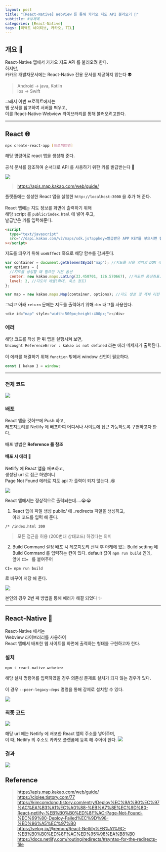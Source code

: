 ```yaml
---
layout: post
title: "[React-Native] WebView 를 통해 카카오 지도 API 불러오기 💌"
subtitle: #부제목
categories: [React-Native]
tags: [리액트 네이티브, 카카오, TIL]
---
```


## 개요 🔮

React-Native 앱에서 카카오 지도 API 를 불러오려 한다.<br>
하지만,<br>
카카오 개발자문서에는 React-Native 전용 문서를 제공하지 않는다 👽

> Android -> java, Kotlin<br>
> ios -> Swift

그래서 이번 프로젝트에서는<br>
웹 문서를 참고하여 서버를 띄우고,<br>
이를 React-Native-Webview 라이브러리를 통해 불러오려고한다.

---

## React 🌐

```bash
npx create-react-app [프로젝트명]
```

해당 명령어로 react 앱을 생성해 준다.<br>
<br>
공식 문서를 참조하여 순서대로 API 를 사용하기 위한 키를 발급받는다 🔑

![](https://img1.daumcdn.net/thumb/R1280x0/?scode=mtistory2&fname=https%3A%2F%2Fblog.kakaocdn.net%2Fdn%2Fdc4SIT%2Fbtsihc4zAmP%2FH7toikIBo8WVuBPGmBsRr1%2Fimg.png)

> <https://apis.map.kakao.com/web/guide/>

플랫폼에는 생성한 React 앱을 실행한 `http://localhost:3000` 을 추가 해 준다.
<br>
<br>
React 앱에는 지도 정보를 화면에 출력하기 위해<br>
해당 script 를 `public/index.html` 에 넣어 주고,<br>
발급받은 키를 입력해준다.

```html
<script
  type="text/javascript"
  src="//dapi.kakao.com/v2/maps/sdk.js?appkey=발급받은 APP KEY를 넣으시면 됩니다."
></script>
```

지도를 띄우기 위해 `useEffect` 훅으로 해당 함수를 감싸준다.

```javascript
var container = document.getElementById("map"); //지도를 담을 영역의 DOM 레퍼런스
var options = {
  //지도를 생성할 때 필요한 기본 옵션
  center: new kakao.maps.LatLng(33.450701, 126.570667), //지도의 중심좌표.
  level: 3, //지도의 레벨(확대, 축소 정도)
};

var map = new kakao.maps.Map(container, options); //지도 생성 및 객체 리턴
```

그리고 아래 `return` 문에는 지도를 출력하기 위해 `div` 태그를 사용한다.

```javascript
<div id="map" style="width:500px;height:400px;"></div>
```

### 에러

해당 코드를 작성 한 뒤 앱을 실행시켜 보면,<br>
`Uncought ReferenceError : kakao is not defined` 라는 에러 메세지가 출력된다.<br>
<br>
이 에러를 해결하기 위해 `function` 밖에서 window 선언이 필요하다.

```javascript
const { kakao } = window;
```

---

### 전체 코드

![](https://img1.daumcdn.net/thumb/R1280x0/?scode=mtistory2&fname=https%3A%2F%2Fblog.kakaocdn.net%2Fdn%2FcLxadX%2FbtsiqWfY5e2%2FKp1VVNxbV8RS54VfUaQSk1%2Fimg.png)

### 배포

React 앱을 깃허브에 Push 하고,<br>
레포지토리를 Netlify 에 배포하여 어디서나 사이트에 접근 가능하도록 구현하고자 한다.<br>
<Br>
배포 방법은 **Reference 를 참조**

#### 배포 시 에러 🚫

Netlify 에 React 앱을 배포하고,<br>
생성된 url 로 접근 하였더니<br>
Page Not Found 에러로 지도 api 가 출력이 되지 않는다..😵<br>

![](https://img1.daumcdn.net/thumb/R1280x0/?scode=mtistory2&fname=https%3A%2F%2Fblog.kakaocdn.net%2Fdn%2Fbr9D5V%2Fbtsis78YrpA%2FSLhOJ7CBnKopcKwkOgeJqK%2Fimg.png)

React 앱에서는 정상적으로 출력되는데....😭😭

1. React 앱에 파일 생성
   public/ 에 \_redirects 파일을 생성하고,<br>
   아래 코드를 입력 해 준다.

```
/* /index.html 200
```

> 모든 접근을 허용 (200번대 상태코드) 하겠다는 의미

2. Build Command 설정
   배포 시 레포지토리 선택 후 아래에 있는 Build setting 에<br>
   Build Command 를 입력하는 칸이 있다.
   default 값이 `npm run build` 인데,<br>
   앞에 `CI= ` 를 붙여주어<br>

```
CI= npm run build
```

로 바꾸어 저장 해 준다.

![](https://img1.daumcdn.net/thumb/R1280x0/?scode=mtistory2&fname=https%3A%2F%2Fblog.kakaocdn.net%2Fdn%2Fzagyn%2FbtsiuNhlDif%2FIdORbGev2VNGveJML8KGok%2Fimg.png)

본인의 경우 2번 째 방법을 통해 에러가 해결 되었다 ✨

---

## React-Native 📲

React-Native 에서는<br>
Webview 라이브러리를 사용하여<br>
React 앱에서 배포한 웹 사이트를 화면에 출력하는 형태를 구현하고자 한다.

### 설치

```bash
npm i react-native-webview
```

해당 설치 명령어를 입력하였을 경우 의존성 문제로 설치가 되지 않는 경우가 있다.<br>
<br>
이 경우 `--peer-legacy-deps` 명령을 통해 강제로 설치할 수 있다.

![](https://img1.daumcdn.net/thumb/R1280x0/?scode=mtistory2&fname=https%3A%2F%2Fblog.kakaocdn.net%2Fdn%2FeCEHKB%2Fbtsit0nMJbf%2F3D4u569WTfc5dokOcyt8fk%2Fimg.png)

### 최종 코드

![](https://img1.daumcdn.net/thumb/R1280x0/?scode=mtistory2&fname=https%3A%2F%2Fblog.kakaocdn.net%2Fdn%2FcihEyl%2FbtsiuLw2yzX%2FltfVOkDp2sUJ8yJk8mTv6K%2Fimg.png)

해당 url 에는 Netlify 에 배포한 React 앱의 주소를 넣어주며,<br>
이 때, Netlify 의 주소도 카카오 플랫폼에 등록 해 주어야 한다.
![](https://img1.daumcdn.net/thumb/R1280x0/?scode=mtistory2&fname=https%3A%2F%2Fblog.kakaocdn.net%2Fdn%2FbJTjpA%2FbtsiqTKB5gm%2FPva38857YmIrHkGyOH4IQK%2Fimg.png)

### 결과

![](https://blog.kakaocdn.net/dn/SC7tU/btsisRk04Hh/lFH56DoDsj0nMEuagaKRi0/img.gif)

## Reference

> <https://apis.map.kakao.com/web/guide/><br><https://clolee.tistory.com/77><br><https://kimcomdong.tistory.com/entry/Deploy%EC%9A%B0%EC%97%AC%EA%B3%A1%EC%A0%88-%EB%A7%8E%EC%9D%80-React-netlify-%EB%B0%B0%ED%8F%AC-Page-Not-Found-%EC%99%80-Deploy-Failed%EC%9D%98-%ED%96%A5%EC%97%B0><br><https://velog.io/@remon/React-Netlify%EB%A1%9C-%EB%B0%B0%ED%8F%AC%ED%95%98%EA%B8%B0><br><https://docs.netlify.com/routing/redirects/#syntax-for-the-redirects-file>
